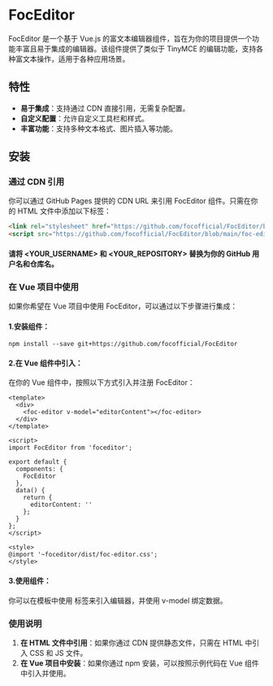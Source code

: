 # FocEditor

FocEditor 是一个基于 Vue.js 的富文本编辑器组件，旨在为你的项目提供一个功能丰富且易于集成的编辑器。该组件提供了类似于 TinyMCE 的编辑功能，支持各种富文本操作，适用于各种应用场景。

## 特性

- **易于集成**：支持通过 CDN 直接引用，无需复杂配置。
- **自定义配置**：允许自定义工具栏和样式。
- **丰富功能**：支持多种文本格式、图片插入等功能。

## 安装

### 通过 CDN 引用

你可以通过 GitHub Pages 提供的 CDN URL 来引用 FocEditor 组件。只需在你的 HTML 文件中添加以下标签：

```html
<link rel="stylesheet" href="https://github.com/focofficial/FocEditor/blob/main/dist/foc-editor.css">
<script src="https://github.com/focofficial/FocEditor/blob/main/foc-editor.js"></script>
```
#### 请将 <YOUR_USERNAME> 和 <YOUR_REPOSITORY> 替换为你的 GitHub 用户名和仓库名。

### 在 Vue 项目中使用
如果你希望在 Vue 项目中使用 FocEditor，可以通过以下步骤进行集成：

#### 1.安装组件：
`npm install --save git+https://github.com/focofficial/FocEditor`

#### 2.在 Vue 组件中引入：
在你的 Vue 组件中，按照以下方式引入并注册 FocEditor：
```vue
<template>
  <div>
    <foc-editor v-model="editorContent"></foc-editor>
  </div>
</template>

<script>
import FocEditor from 'foceditor';

export default {
  components: {
    FocEditor
  },
  data() {
    return {
      editorContent: ''
    };
  }
};
</script>

<style>
@import '~foceditor/dist/foc-editor.css';
</style>
```
#### 3.使用组件：

你可以在模板中使用 <foc-editor> 标签来引入编辑器，并使用 v-model 绑定数据。

### 使用说明

1. **在 HTML 文件中引用**：如果你通过 CDN 提供静态文件，只需在 HTML 中引入 CSS 和 JS 文件。
2. **在 Vue 项目中安装**：如果你通过 npm 安装，可以按照示例代码在 Vue 组件中引入并使用。
